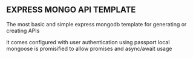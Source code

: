 ## EXPRESS MONGO API TEMPLATE

The most basic and simple express mongodb template for 
generating or creating APIs

it comes configured with user authentication using passport local
mongoose is promisified to allow promises and async/await usage